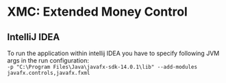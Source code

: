 # XMC: Extended Money Control
## IntelliJ IDEA
To run the application within intellij IDEA you have to specify following JVM args in the run configuration:  
``-p "C:\Program Files\Java\javafx-sdk-14.0.1\lib" --add-modules javafx.controls,javafx.fxml``
